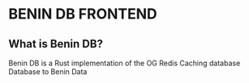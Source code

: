 # BENIN DB FRONTEND

## What is Benin DB?
Benin DB is a Rust implementation of the OG Redis Caching database
Database to Benin Data
